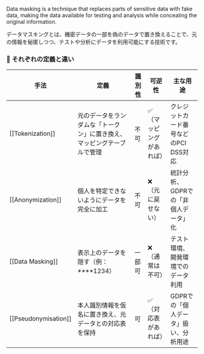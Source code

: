
Data masking is a technique that replaces parts of sensitive data with fake data, making the data available for testing and analysis while concealing the original information.

データマスキングとは、機密データの一部を偽のデータで置き換えることで、元の情報を秘匿しつつ、テストや分析にデータを利用可能にする技術です。

### 🧩 それぞれの定義と違い

| 手法                   | 定義                                  | 識別性 | 可逆性          | 主な用途                   |
| -------------------- | ----------------------------------- | --- | ------------ | ---------------------- |
| [[Tokenization]]     | 元のデータをランダムな「トークン」に置き換え、マッピングテーブルで管理 | 不可  | ✅（マッピングがあれば） | クレジットカード番号などのPCI DSS対応 |
| [[Anonymization]]    | 個人を特定できないようにデータを完全に加工               | 不可  | ❌（元に戻せない）    | 統計分析、GDPRでの「非個人データ」化   |
| [[Data Masking]]     | 表示上のデータを隠す（例：****1234）              | 一部可 | ❌（通常は不可）     | テスト環境、開発環境でのデータ利用      |
| [[Pseudonymisation]] | 本人識別情報を仮名に置き換え、元データとの対応表を保持         | 可   | ✅（対応表があれば）   | GDPRでの「個人データ」扱い、分析用途   |
